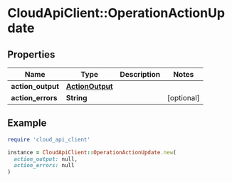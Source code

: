 # CloudApiClient::OperationActionUpdate

## Properties

| Name | Type | Description | Notes |
| ---- | ---- | ----------- | ----- |
| **action_output** | [**ActionOutput**](ActionOutput.md) |  |  |
| **action_errors** | **String** |  | [optional] |

## Example

```ruby
require 'cloud_api_client'

instance = CloudApiClient::OperationActionUpdate.new(
  action_output: null,
  action_errors: null
)
```

